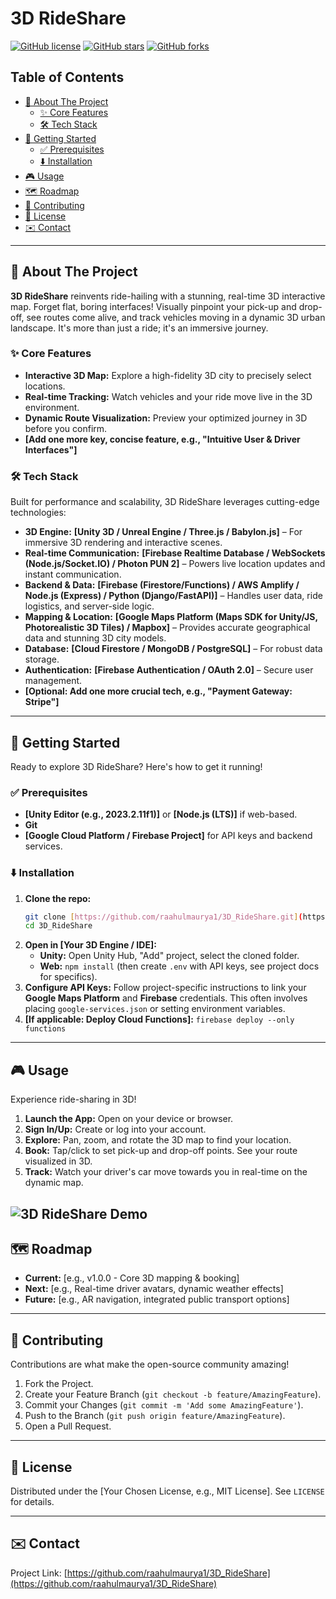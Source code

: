 # 3D RideShare

[![GitHub license](https://img.shields.io/github/license/raahulmaurya1/3D_RideShare)](https://github.com/raahulmaurya1/3D_RideShare/blob/main/LICENSE)
[![GitHub stars](https://img.shields.io/github/stars/raahulmaurya1/3D_RideShare)](https://github.com/raahulmaurya1/3D_RideShare/stargazers)
[![GitHub forks](https://img.shields.io/github/forks/raahulmaurya1/3D_RideShare)](https://github.com/raahulmaurya1/3D_RideShare/network)
## Table of Contents

* [🌟 About The Project](#-about-the-project)
    * [✨ Core Features](#-core-features)
    * [🛠️ Tech Stack](#%EF%B8%8F-tech-stack)
* [🚀 Getting Started](#-getting-started)
    * [✅ Prerequisites](#-prerequisites)
    * [⬇️ Installation](#%EF%B8%8F-installation)
* [🎮 Usage](#-usage)
* [🗺️ Roadmap](#%EF%B8%8F-roadmap)
* [🤝 Contributing](#-contributing)
* [📄 License](#-license)
* [✉️ Contact](#%E2%9C%89%EF%B8%8F-contact)

---

## 🌟 About The Project

**3D RideShare** reinvents ride-hailing with a stunning, real-time 3D interactive map. Forget flat, boring interfaces! Visually pinpoint your pick-up and drop-off, see routes come alive, and track vehicles moving in a dynamic 3D urban landscape. It's more than just a ride; it's an immersive journey.

### ✨ Core Features

* **Interactive 3D Map:** Explore a high-fidelity 3D city to precisely select locations.
* **Real-time Tracking:** Watch vehicles and your ride move live in the 3D environment.
* **Dynamic Route Visualization:** Preview your optimized journey in 3D before you confirm.
* **[Add one more key, concise feature, e.g., "Intuitive User & Driver Interfaces"]**

### 🛠️ Tech Stack

Built for performance and scalability, 3D RideShare leverages cutting-edge technologies:

* **3D Engine:** **[Unity 3D / Unreal Engine / Three.js / Babylon.js]** – For immersive 3D rendering and interactive scenes.
* **Real-time Communication:** **[Firebase Realtime Database / WebSockets (Node.js/Socket.IO) / Photon PUN 2]** – Powers live location updates and instant communication.
* **Backend & Data:** **[Firebase (Firestore/Functions) / AWS Amplify / Node.js (Express) / Python (Django/FastAPI)]** – Handles user data, ride logistics, and server-side logic.
* **Mapping & Location:** **[Google Maps Platform (Maps SDK for Unity/JS, Photorealistic 3D Tiles) / Mapbox]** – Provides accurate geographical data and stunning 3D city models.
* **Database:** **[Cloud Firestore / MongoDB / PostgreSQL]** – For robust data storage.
* **Authentication:** **[Firebase Authentication / OAuth 2.0]** – Secure user management.
* **[Optional: Add one more crucial tech, e.g., "Payment Gateway: Stripe"]**

---

## 🚀 Getting Started

Ready to explore 3D RideShare? Here's how to get it running!

### ✅ Prerequisites

* **[Unity Editor (e.g., 2023.2.11f1)]** or **[Node.js (LTS)]** if web-based.
* **Git**
* **[Google Cloud Platform / Firebase Project]** for API keys and backend services.

### ⬇️ Installation

1.  **Clone the repo:**
    ```bash
    git clone [https://github.com/raahulmaurya1/3D_RideShare.git](https://github.com/raahulmaurya1/3D_RideShare.git)
    cd 3D_RideShare
    ```
2.  **Open in [Your 3D Engine / IDE]:**
    * **Unity:** Open Unity Hub, "Add" project, select the cloned folder.
    * **Web:** `npm install` (then create `.env` with API keys, see project docs for specifics).
3.  **Configure API Keys:** Follow project-specific instructions to link your **Google Maps Platform** and **Firebase** credentials. This often involves placing `google-services.json` or setting environment variables.
4.  **[If applicable: Deploy Cloud Functions]:** `firebase deploy --only functions`

---

## 🎮 Usage

Experience ride-sharing in 3D!

1.  **Launch the App:** Open on your device or browser.
2.  **Sign In/Up:** Create or log into your account.
3.  **Explore:** Pan, zoom, and rotate the 3D map to find your location.
4.  **Book:** Tap/click to set pick-up and drop-off points. See your route visualized in 3D.
5.  **Track:** Watch your driver's car move towards you in real-time on the dynamic map.

![3D RideShare Demo](https://github.com/raahulmaurya1/3D_RideShare/blob/main/docs/3d_rideshare_demo.gif)
---

## 🗺️ Roadmap

* **Current:** [e.g., v1.0.0 - Core 3D mapping & booking]
* **Next:** [e.g., Real-time driver avatars, dynamic weather effects]
* **Future:** [e.g., AR navigation, integrated public transport options]

---

## 🤝 Contributing

Contributions are what make the open-source community amazing!

1.  Fork the Project.
2.  Create your Feature Branch (`git checkout -b feature/AmazingFeature`).
3.  Commit your Changes (`git commit -m 'Add some AmazingFeature'`).
4.  Push to the Branch (`git push origin feature/AmazingFeature`).
5.  Open a Pull Request.

---

## 📄 License

Distributed under the [Your Chosen License, e.g., MIT License]. See `LICENSE` for details.

---

## ✉️ Contact


Project Link: [https://github.com/raahulmaurya1/3D_RideShare](https://github.com/raahulmaurya1/3D_RideShare)
